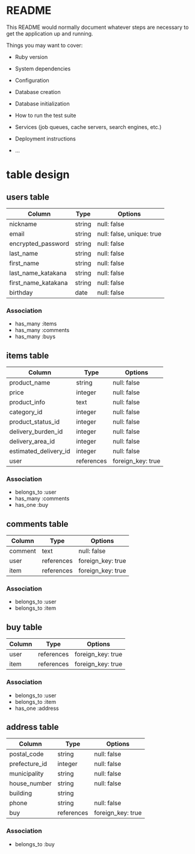 # README

This README would normally document whatever steps are necessary to get the
application up and running.

Things you may want to cover:

* Ruby version

* System dependencies

* Configuration

* Database creation

* Database initialization

* How to run the test suite

* Services (job queues, cache servers, search engines, etc.)

* Deployment instructions

* ...

# table design

## users table

| Column              | Type         | Options                  |
| ------------------- | ------------ | ------------------------ |
| nickname            | string       | null: false              |
| email               | string       | null: false, unique: true|
| encrypted_password  | string       | null: false              |
| last_name           | string       | null: false              |
| first_name          | string       | null: false              |
| last_name_katakana  | string       | null: false              |
| first_name_katakana | string       | null: false              |
| birthday            | date         | null: false              |

### Association

- has_many :items
- has_many :comments
- has_many :buys

## items table

| Column                | Type       | Options           |
| --------------------- | ---------- | ----------------- |
| product_name          | string     | null: false       |
| price                 | integer    | null: false       |
| product_info          | text       | null: false       |
| category_id           | integer    | null: false       |
| product_status_id     | integer    | null: false       |
| delivery_burden_id    | integer    | null: false       |
| delivery_area_id      | integer    | null: false       |
| estimated_delivery_id | integer    | null: false       |
| user                  | references | foreign_key: true |

### Association

- belongs_to :user
- has_many :comments
- has_one :buy

## comments table

| Column  | Type       | Options           |
| ------- | ---------- | ----------------- |
| comment | text       | null: false       |
| user    | references | foreign_key: true |
| item    | references | foreign_key: true |

### Association

- belongs_to :user
- belongs_to :item

## buy table

| Column | Type       | Options           |
| ------ | ---------- | ----------------- |
| user   | references | foreign_key: true |
| item   | references | foreign_key: true |

### Association

- belongs_to :user
- belongs_to :item
- has_one :address

## address table

| Column        | Type       | Options           |
| ------------- | ---------- | ----------------- |
| postal_code   | string     | null: false       |
| prefecture_id | integer    | null: false       |
| municipality  | string     | null: false       |
| house_number  | string     | null: false       |
| building      | string     |                   |
| phone         | string     | null: false       |
| buy           | references | foreign_key: true |

### Association

- belongs_to :buy

